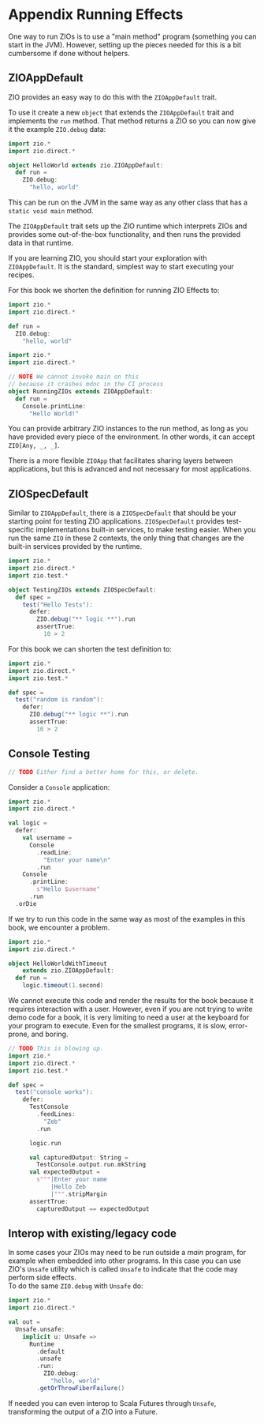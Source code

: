 # Appendix Running Effects

One way to run ZIOs is to use a "main method" program (something you can start in the JVM).
However, setting up the pieces needed for this is a bit cumbersome if done without helpers.

## ZIOAppDefault

ZIO provides an easy way to do this with the `ZIOAppDefault` trait.

To use it create a new `object` that extends the `ZIOAppDefault` trait and implements the `run` method.  That method returns a ZIO so you can now give it the example `ZIO.debug` data:

```scala 3 mdoc
import zio.*
import zio.direct.*

object HelloWorld extends zio.ZIOAppDefault:
  def run =
    ZIO.debug:
      "hello, world"
```

This can be run on the JVM in the same way as any other class that has a `static void main` method.

The `ZIOAppDefault` trait sets up the ZIO runtime which interprets ZIOs and provides some out-of-the-box functionality, and then runs the provided data in that runtime.

If you are learning ZIO, you should start your exploration with `ZIOAppDefault`.
It is the standard, simplest way to start executing your recipes.

For this book we shorten the definition for running ZIO Effects to:

```scala 3 mdoc:runzio
import zio.*
import zio.direct.*

def run =
  ZIO.debug:
    "hello, world"
```

```scala 3 mdoc
import zio.*
import zio.direct.*

// NOTE We cannot invoke main on this
// because it crashes mdoc in the CI process
object RunningZIOs extends ZIOAppDefault:
  def run =
    Console.printLine:
      "Hello World!"
```

You can provide arbitrary ZIO instances to the run method, as long as you have provided every piece of the environment.
In other words, it can accept `ZIO[Any, _, _]`.

There is a more flexible `ZIOApp` that facilitates sharing layers between applications, but this is advanced and not necessary for most applications.

## ZIOSpecDefault

Similar to `ZIOAppDefault`, there is a `ZIOSpecDefault` that should be your starting point for testing ZIO applications.
`ZIOSpecDefault` provides test-specific implementations built-in services, to make testing easier.
When you run the same `ZIO` in these 2 contexts, the only thing that changes are the built-in services provided by the runtime.

```scala 3 mdoc:compile-only
import zio.*
import zio.direct.*
import zio.test.*

object TestingZIOs extends ZIOSpecDefault:
  def spec =
    test("Hello Tests"):
      defer:
        ZIO.debug("** logic **").run
        assertTrue:
          10 > 2
```

For this book we can shorten the test definition to:

```scala 3 mdoc:testzio
import zio.*
import zio.direct.*
import zio.test.*

def spec =
  test("random is random"):
    defer:
      ZIO.debug("** logic **").run
      assertTrue:
        10 > 2

```

## Console Testing 

```scala 3
// TODO Either find a better home for this, or delete.
```

Consider a `Console` application:

```scala 3 mdoc:silent
import zio.*
import zio.direct.*

val logic =
  defer:
    val username =
      Console
        .readLine:
          "Enter your name\n"
        .run
    Console
      .printLine:
        s"Hello $username"
      .run
  .orDie
```

If we try to run this code in the same way as most of the examples in this book, we encounter a problem.

```scala 3 mdoc:compile-only
import zio.*
import zio.direct.*

object HelloWorldWithTimeout
    extends zio.ZIOAppDefault:
  def run =
    logic.timeout(1.second)
```

We cannot execute this code and render the results for the book because it requires interaction with a user.
However, even if you are not trying to write demo code for a book, it is very limiting to need a user at the keyboard for your program to execute.
Even for the smallest programs, it is slow, error-prone, and boring.

```scala 3 mdoc:testzio
// TODO This is blowing up.
import zio.*
import zio.direct.*
import zio.test.*

def spec =
  test("console works"):
    defer:
      TestConsole
        .feedLines:
          "Zeb"
        .run

      logic.run

      val capturedOutput: String =
        TestConsole.output.run.mkString
      val expectedOutput =
        s"""|Enter your name
            |Hello Zeb
            |""".stripMargin
      assertTrue:
        capturedOutput == expectedOutput
```

## Interop with existing/legacy code

In some cases your ZIOs may need to be run outside a *main* program, for example when embedded into other programs.
In this case you can use ZIO's `Unsafe` utility which is called `Unsafe` to indicate that the code may perform side effects.  
To do the same `ZIO.debug` with `Unsafe` do:

```scala 3 mdoc
import zio.*
import zio.direct.*

val out =
  Unsafe.unsafe:
    implicit u: Unsafe =>
      Runtime
        .default
        .unsafe
        .run:
          ZIO.debug:
            "hello, world"
        .getOrThrowFiberFailure()
```

If needed you can even interop to Scala Futures through `Unsafe`, transforming the output of a ZIO into a Future.
